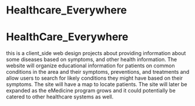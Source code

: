 Healthcare_Everywhere
=====================

HealthCare_Everywhere
=====================

this is a client_side web design projects about providing information about some diseases based on symptoms, and other health information.
The website will organize educational information for patients on common conditions in the area and their symptoms,
preventions, and treatments and allow users to search for likely conditions they might have based on their symptoms.
The site will have a map to locate patients. The site will later be expanded as the eMedicine program grows and
it could potentially be catered to other healthcare systems as well.
